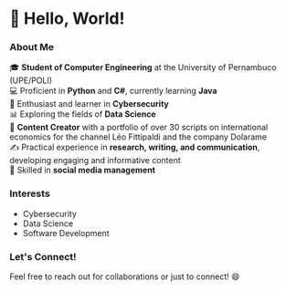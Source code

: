 # 👋 Hello, World!

### About Me

🎓 **Student of Computer Engineering** at the University of Pernambuco (UPE/POLI)  
💻 Proficient in **Python** and **C#**, currently learning **Java**  
🔐 Enthusiast and learner in **Cybersecurity**  
📊 Exploring the fields of **Data Science**  
📜 **Content Creator** with a portfolio of over 30 scripts on international economics for the channel Léo Fittipaldi and the company Dolarame  
✍️ Practical experience in **research, writing, and communication**, developing engaging and informative content  
📱 Skilled in **social media management**

### Interests
- Cybersecurity
- Data Science
- Software Development

### Let's Connect!
Feel free to reach out for collaborations or just to connect! 😄
